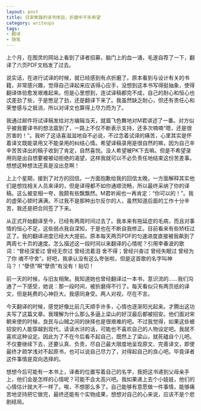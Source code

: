 ```yaml
---
layout: post
title: 日渐焦躁的译书体验，折磨中不失希望
category: writeups
tags:
- 翻译
- 随笔
---
```


上个月，在图灵的网站上看到了译者招募，脑门上的血一涌，毛遂自荐了一下，翻译了六页PDF文档发了过去。
<!--more-->

说实话，在进行试译的时候，就已经感到有点折磨了。原本看到与设计有关的书籍，非常感兴趣，觉得自己译起来应该得心应手，没想到这本书写得挺抽象，使得翻译体验愈发艰难起来。但是心里想到，连试译稿都完不成，自己的耐心和恒心也忒差劲了些，于是憋足了劲，还是翻译下来了。我虽然缺乏耐心，但还有责任心和荣誉感与之抵消，所以对译文也算得上尽力而为了。

我通过邮件将试译稿发给对方编辑当天，就眉飞色舞地对M君讲述了一番。对方似乎被我要译书的想法震到了，一路上不仅不断表示支持，还多次喃喃“嗯，还是很厉害的！”。我听了这话喜滋滋地自不必说，不过念着试译的痛苦，心里其实是怀着译文既能录用又不能录用的纠结心情。希望译稿录用是很自然的嘛，因为自己辛辛苦苦译出的稿子收到了肯定，自然喜悦。没人希望被PK下去嘛。但是不希望录用则是出自想要被被动拒绝的渴望，这样我就可以不必负责任地结束这份苦差事。想想这种想法还真是没出息啊！

上上个星期，接到了对方的回信。一方面抱歉给我的回信太晚，一方面解释其实他们是想找相关人员来译的，但是译得都不如你通顺流畅，所以最终采纳了你的译稿。这么被变相一夸，我颇有些飘飘然。M君听闻也一再肯定：“你可以的！”。我的虚荣心顿时满满。不过我不是那种出尔反尔的人，虽然知道后面的工作十分辛苦，我还是把合同签了下来。

从正式开始翻译至今，已经有两周时间过去了。我本来有拖延症的毛病，而且对事情的恒心不足，这些弱点我自深知，于是也在不断自我修正。目前看来有些矫枉过正了。我的翻译进度已经大大提前。原本每天两页PDF的匀速进度直接被我飙到了两周七十页的速度。怎么描述这一段时间以来翻译的心情呢？引用李春波的歌词：“曾经深爱过 曾经无奈过 曾经流着泪 舍不得；曾经兴奋过 曾经失眠过 曾经为了你 魂不守舍”。好吧，我承认没有这么夸张啦，但是这首歌的名字叫神马？！“孽债”啊“孽债”有没有！贴切！

前一天的时候，与旧友相聚。我知道她也曾经翻译过一本书，意识流的……我们沟通了一下感受，她说：那一段时间，被折磨得不行了。每天看似只有两页纸的译文，但是耗费的心神巨大。我感同身受。两人对视，尽在不言。

今天翻译的时候，感觉好像比前几天顺手许多，心情也逐渐阳光起来。才腾出这功夫写了这篇文章。我理解为什么那么多逼上梁山的好汉最后都被招安。他们面对宋朝来使的时候，良民与山贼之间的抉择也是很艰难的吧。不过我觉得，如果这些被招安的人能穿越到现代，读读水浒的话，可能也不喜欢自己的人物设定吧。我就不喜欢这种设定。因此为了不在今后看不起自己，既然上了梁山，就死磕自个儿吧。不仅要继续下去，还要认真、负责，尽自己最大限度地呈现原文、完善译文，即使最终才疏学浅对不起原书，也可以说自己尽力了，对得起自己的良心吧。毕竟译者这件事情是双向选择的。

想想今后可能有一本书上，译者的位置写着自己的名字，我把这书递到父母亲手上，他们会是怎样的心情呢？可能不会太高兴吧。我如果递上去个小娃娃，他们的心情估计就大不一样了。唉，不想那么多了。自己能够有意愿做一件事情，能够痛苦地坚持把它做完，最终还能有个实物成果，想想对自己的心来说，应该不是个悲剧结局。
